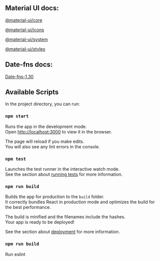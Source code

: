 
## Material UI docs:

[@material-ui/core](https://material-ui.com/getting-started/usage/)

[@material-ui/icons](https://material-ui.com/components/icons/)

[@material-ui/system](https://material-ui.com/system/basics/)

[@material-ui/styles](https://material-ui.com/styles/basics/)

## Date-fns docs:

[Date-fns-1.30](https://date-fns.org/v1.30.1/docs/Getting-Started)

## Available Scripts

In the project directory, you can run:

### `npm start`

Runs the app in the development mode.<br>
Open [http://localhost:3000](http://localhost:3000) to view it in the browser.

The page will reload if you make edits.<br>
You will also see any lint errors in the console.

### `npm test`

Launches the test runner in the interactive watch mode.<br>
See the section about [running tests](https://facebook.github.io/create-react-app/docs/running-tests) for more information.

### `npm run build`

Builds the app for production to the `build` folder.<br>
It correctly bundles React in production mode and optimizes the build for the best performance.

The build is minified and the filenames include the hashes.<br>
Your app is ready to be deployed!

See the section about [deployment](https://facebook.github.io/create-react-app/docs/deployment) for more information.

### `npm run build`

Run eslint
